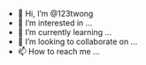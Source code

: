 - 👋 Hi, I’m @123twong
- 👀 I’m interested in ...
- 🌱 I’m currently learning ...
- 💞️ I’m looking to collaborate on ...
- 📫 How to reach me ...

<!---
123twong/123twong is a ✨ special ✨ repository because its `README.md` (this file) appears on your GitHub profile.
You can click the Preview link to take a look at your changes.
--->
